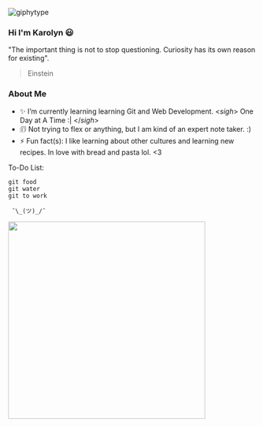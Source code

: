 ![giphytype](https://user-images.githubusercontent.com/54687648/126887046-70dba670-d85a-4ed5-b449-a91f1fafdcfd.gif)

### Hi I'm Karolyn 😃

"The important thing is not to stop questioning. Curiosity has its own reason for existing".

> Einstein

### About Me 

- ✨ I’m currently learning learning Git and Web Development. <*sigh*> One Day at A Time :| </*sigh*>
- 🗊  Not trying to flex or anything, but I am kind of an expert note taker. :)
- ⚡ Fun fact(s): I like learning about other cultures and learning new recipes. In love with bread and pasta lol. <3


To-Do List:

```
git food
git water
git to work
```

     ¯\_(ツ)_/¯ 


<img src="https://user-images.githubusercontent.com/54687648/197334847-cf9bc8d7-6d67-4af6-a6ea-eb5fad6bcb25.jpg" 
     width="400" 
     height="400" />



